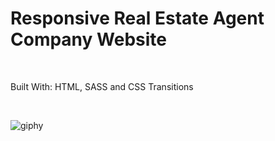 # Responsive Real Estate Agent Company Website

<br />

Built With: HTML, SASS and CSS Transitions

<br/>

![giphy](https://media.giphy.com/media/3oFzmkH3TIrHbmVTDW/giphy.gif)

